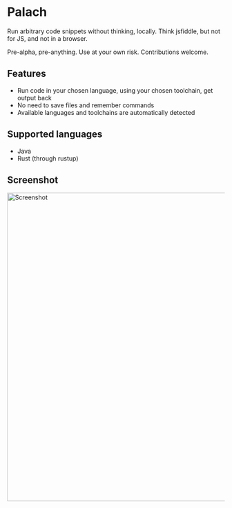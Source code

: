 Palach
======

Run arbitrary code snippets without thinking, locally. Think jsfiddle, but not for JS, and not in a browser.

Pre-alpha, pre-anything. Use at your own risk. Contributions welcome.

Features
--------

- Run code in your chosen language, using your chosen toolchain, get output back
- No need to save files and remember commands
- Available languages and toolchains are automatically detected

Supported languages
-------------------

- Java
- Rust (through rustup)

Screenshot
----------

<img width="713" alt="Screenshot" src="https://user-images.githubusercontent.com/434205/117573820-4b712f00-b0da-11eb-9ca0-a6daa11355c4.png">
